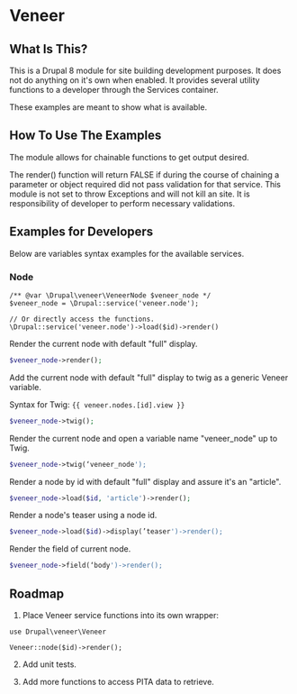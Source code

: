 Veneer
=======================

What Is This?
-------------

This is a Drupal 8 module for site building development purposes. It does not 
do anything on it's own when enabled. It provides several utility
functions to a developer through the Services container.

These examples are meant to show what is available.


How To Use The Examples
-----------------------

The module allows for chainable functions to get output desired. 

The render() function will return FALSE if during the course of chaining
a parameter or object required did not pass validation for that service. 
This module is not set to throw Exceptions and will not kill an site. 
It is responsibility of developer to perform necessary validations.  

Examples for Developers
-----------------------

Below are variables syntax examples for the available services.

### Node
```
/** @var \Drupal\veneer\VeneerNode $veneer_node */
$veneer_node = \Drupal::service('veneer.node');

// Or directly access the functions.
\Drupal::service('veneer.node')->load($id)->render()
```

Render the current node with default "full" display.
```php 
$veneer_node->render();
```

Add the current node with default "full" display to twig as a generic Veneer variable.

Syntax for Twig: ```{{ veneer.nodes.[id].view }}```
```php 
$veneer_node->twig();

```

Render the current node and open a variable name "veneer_node" up to Twig.
```php 
$veneer_node->twig(‘veneer_node');
```

Render a node by id with default "full" display and assure it's an "article".
```php 
$veneer_node->load($id, 'article')->render();
```

Render a node's teaser using a node id.
```php 
$veneer_node->load($id)->display(’teaser')->render();
```

Render the field of current node.
```php 
$veneer_node->field(‘body')->render();
```

Roadmap
-----------------------

1. Place Veneer service functions into its own wrapper: 

```
use Drupal\veneer\Veneer

Veneer::node($id)->render();
```

2. Add unit tests.

3. Add more functions to access PITA data to retrieve. 
